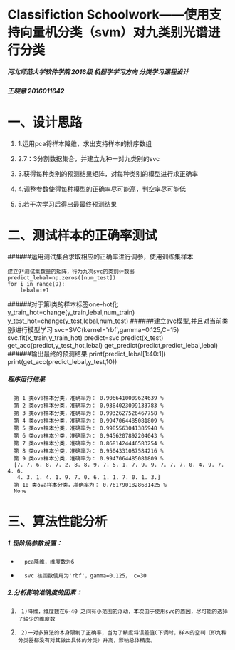 # Classifiction Schoolwork——使用支持向量机分类（svm）对九类别光谱进行分类
##### 河北师范大学软件学院  2016级 机器学学习方向  分类学习课程设计
#####              王晓意  2016011642
 
 #  一、设计思路


 1. 1.运用pca将样本降维，求出支持样本的排序数组

 2. 2.7：3分割数据集合，并建立九种一对九类别的svc

 3. 3.获得每种类别的预测结果矩阵，对每种类别的模型进行求正确率

 4. 4.调整参数使得每种模型的正确率尽可能高，判空率尽可能低

 5. 5.若干次学习后得出最最终预测结果


# 二、测试样本的正确率测试
   
######运用测试集合求取相应的正确率进行调参，使用训练集样本

	建立9*测试集数量的矩阵，行为九次svc的类别计数器
	predict_lebal=np.zeros([num_test])
	for i in range(9):
		lebal=i+1

######对于第i类的样本标签one-hot化
	y_train_hot=change(y_train,lebal,num_train)
	y_test_hot=change(y_test,lebal,num_test)
######建立svc模型,并且对当前类别i进行模型学习
	svc=SVC(kernel='rbf',gamma=0.125,C=15)
	svc.fit(x_train,y_train_hot)
	predict=svc.predict(x_test)
	get_acc(predict,y_test_hot,lebal)
	get_predict(predict,predict_lebal,lebal)
######输出最终的预测结果
	print(predict_lebal[1:40:1])
	print(get_acc(predict_lebal,y_test,10))


##### 程序运行结果
	  第 1 类ova样本分类，准确率为： 0.9066410009624639 %
      第 2 类ova样本分类，准确率为： 0.9384023099133783 %
      第 3 类ova样本分类，准确率为： 0.9932627526467758 %
      第 4 类ova样本分类，准确率为： 0.9947064485081809 %
      第 5 类ova样本分类，准确率为： 0.9985563041385948 %
      第 6 类ova样本分类，准确率为： 0.9456207892204043 %
      第 7 类ova样本分类，准确率为： 0.8681424446583254 %
      第 8 类ova样本分类，准确率为： 0.9504331087584216 %
      第 9 类ova样本分类，准确率为： 0.9947064485081809 %
      [7. 7. 6. 8. 7. 2. 8. 8. 9. 7. 5. 1. 7. 9. 9. 7. 7. 7. 0. 4. 9. 7. 4. 6.
       4. 3. 1. 4. 1. 9. 7. 0. 6. 1. 1. 7. 0. 1. 3.]
      第 10 类ova样本分类，准确率为： 0.7617901828681425 %
      None




# 三、算法性能分析

##### 1.现阶段参数设置：
*       pca降维，维度数为6
*       svc 核函数使用为'rbf'，gamma=0.125， c=30

##### 2.分析影响准确度的因素：
1.      1)降维，维度数在6-40 之间有小范围的浮动，本次由于使用svc的原因，尽可能的选择了较少的维度数
2.		2)一对多算法的本身限制了正确率，当为了精度将误差值C下调时，样本的空判（即九种分类器都没有对其做出具体的分类）升高，影响总体精度。
	
